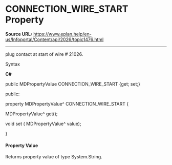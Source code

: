 # CONNECTION_WIRE_START Property

**Source URL:** https://www.eplan.help/en-us/Infoportal/Content/api/2026/topic1476.html

---

plug contact at start of wire # 21026.

Syntax

**C#**



public MDPropertyValue CONNECTION_WIRE_START {get; set;}

public:

property MDPropertyValue^ CONNECTION_WIRE_START {

   MDPropertyValue^ get();

   void set (    MDPropertyValue^ value);

}


#### Property Value

Returns property value of type System.String.
